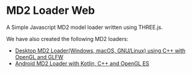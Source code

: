 # MD2 Loader Web

A Simple Javascript MD2 model loader written using THREE.js.

We have also created the following MD2 loaders:

* [Desktop MD2 Loader(Windows, macOS, GNU/Linux) using C++ with OpenGL and GLFW](https://github.com/raydelto/md2loader-glfw "Desktop")
* [Android MD2 Loader with Kotlin, C++ and OpenGL ES](https://github.com/raydelto/opengles-md2loader-android "Android")


